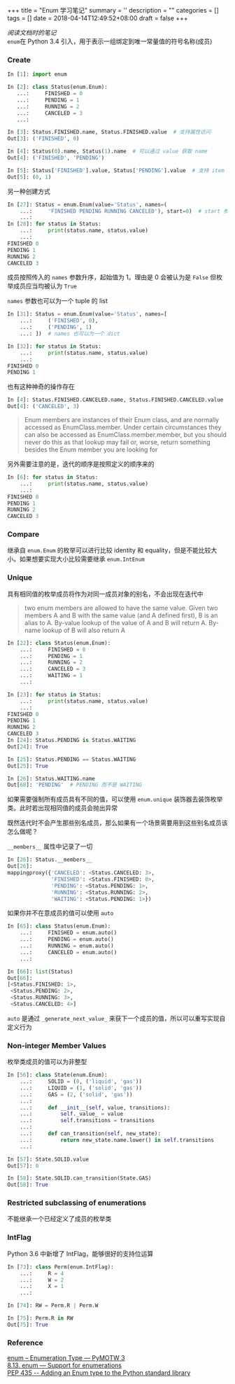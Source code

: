 
+++
title = "Enum 学习笔记"
summary = ''
description = ""
categories = []
tags = []
date = 2018-04-14T12:49:52+08:00
draft = false
+++

*阅读文档时的笔记*  
`enum`在 Python 3.4 引入，用于表示一组绑定到唯一常量值的符号名称(成员)

### Create

```Python
In [1]: import enum

In [2]: class Status(enum.Enum):
   ...:     FINISHED = 0
   ...:     PENDING = 1
   ...:     RUNNING = 2
   ...:     CANCELED = 3
   ...:

In [3]: Status.FINISHED.name, Status.FINISHED.value  # 支持属性访问
Out[3]: ('FINISHED', 0)

In [4]: Status(0).name, Status(1).name  # 可以通过 value 获取 name
Out[4]: ('FINISHED', 'PENDING')

In [5]: Status['FINISHED'].value, Status['PENDING'].value  # 支持 item access
Out[5]: (0, 1)
```

另一种创建方式

```Python
In [27]: Status = enum.Enum(value='Status', names=(
    ...:     'FINISHED PENDING RUNNING CANCELED'), start=0)  # start 参数可以修改起始值
    ...:
In [28]: for status in Status:
    ...:     print(status.name, status.value)
    ...:
FINISHED 0
PENDING 1
RUNNING 2
CANCELED 3
```

成员按照传入的 `names` 参数升序，起始值为 1。理由是 0 会被认为是 `False`  但枚举成员应当均被认为 `True`

`names` 参数也可以为一个 tuple 的 list

```Python
In [31]: Status = enum.Enum(value='Status', names=[
    ...:     ('FINISHED', 0),
    ...:     ('PENDING', 1)
    ...: ])  # names 也可以为一个 dict

In [32]: for status in Status:
    ...:     print(status.name, status.value)
    ...:
FINISHED 0
PENDING 1
```

也有这种神奇的操作存在

```Python
In [4]: Status.FINISHED.CANCELED.name, Status.FINISHED.CANCELED.value
Out[4]: ('CANCELED', 3)
```

>Enum members are instances of their Enum class, and are normally accessed as EnumClass.member. Under certain circumstances they can also be accessed as EnumClass.member.member, but you should never do this as that lookup may fail or, worse, return something besides the Enum member you are looking for

另外需要注意的是，迭代的顺序是按照定义的顺序来的

```Python
In [6]: for status in Status:
    ...:     print(status.name, status.value)
    ...:
FINISHED 0
PENDING 1
RUNNING 2
CANCELED 3
```

### Compare

继承自 `enum.Enum` 的枚举可以进行比较 identity 和 equality，但是不能比较大小。如果想要实现大小比较需要继承 `enum.IntEnum`

### Unique

具有相同值的枚举成员将作为对同一成员对象的别名，不会出现在迭代中

>two enum members are allowed to have the same value. Given two members A and B with the same value (and A defined first), B is an alias to A. By-value lookup of the value of A and B will return A. By-name lookup of B will also return A

```Python
In [22]: class Status(enum.Enum):
    ...:     FINISHED = 0
    ...:     PENDING = 1
    ...:     RUNNING = 2
    ...:     CANCELED = 3
    ...:     WAITING = 1
    ...:

In [23]: for status in Status:
    ...:     print(status.name, status.value)
    ...:
FINISHED 0
PENDING 1
RUNNING 2
CANCELED 3
In [24]: Status.PENDING is Status.WAITING
Out[24]: True

In [25]: Status.PENDING == Status.WAITING
Out[25]: True

In [26]: Status.WAITING.name
Out[68]: 'PENDING'  # PENDING 而不是 WAITING
```

如果需要强制所有成员具有不同的值，可以使用 `enum.unique` 装饰器去装饰枚举类。此时若出现相同值的成员会抛出异常

既然迭代时不会产生那些别名成员，那么如果有一个场景需要用到这些别名成员该怎么做呢？

`__members__` 属性中记录了一切

```Python
In [26]: Status.__members__
Out[26]:
mappingproxy({'CANCELED': <Status.CANCELED: 3>,
              'FINISHED': <Status.FINISHED: 0>,
              'PENDING': <Status.PENDING: 1>,
              'RUNNING': <Status.RUNNING: 2>,
              'WAITING': <Status.PENDING: 1>})
```

如果你并不在意成员的值可以使用 `auto`

```Python
In [65]: class Status(enum.Enum):
    ...:     FINISHED = enum.auto()
    ...:     PENDING = enum.auto()
    ...:     RUNNING = enum.auto()
    ...:     CANCELED = enum.auto()
    ...:

In [66]: list(Status)
Out[66]:
[<Status.FINISHED: 1>,
 <Status.PENDING: 2>,
 <Status.RUNNING: 3>,
 <Status.CANCELED: 4>]
```

`auto` 是通过 `_generate_next_value_` 来获下一个成员的值，所以可以重写实现自定义行为

### Non-integer Member Values

枚举类成员的值可以为非整型

```Python
In [56]: class State(enum.Enum):
    ...:     SOLID = (0, ('liquid', 'gas'))
    ...:     LIQUID = (1, ('solid', 'gas'))
    ...:     GAS = (2, ('solid', 'gas'))
    ...:
    ...:     def __init__(self, value, transitions):
    ...:         self._value_ = value
    ...:         self.transitions = transitions
    ...:
    ...:     def can_transition(self, new_state):
    ...:         return new_state.name.lower() in self.transitions
    ...:

In [57]: State.SOLID.value
Out[57]: 0

In [58]: State.SOLID.can_transition(State.GAS)
Out[58]: True
```

### Restricted subclassing of enumerations

不能继承一个已经定义了成员的枚举类

### IntFlag

Python 3.6 中新增了 IntFlag，能够很好的支持位运算

```Python
In [73]: class Perm(enum.IntFlag):
    ...:     R = 4
    ...:     W = 2
    ...:     X = 1
    ...:

In [74]: RW = Perm.R | Perm.W

In [75]: Perm.R in RW
Out[75]: True
```

### Reference
[enum – Enumeration Type &mdash; PyMOTW 3](https://pymotw.com/3/enum/index.html)  
[8.13. enum — Support for enumerations](https://docs.python.org/3/library/enum.html)  
[PEP 435 -- Adding an Enum type to the Python standard library](https://www.python.org/dev/peps/pep-0435/)  

    